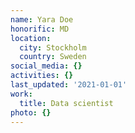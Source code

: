```yaml
---
name: Yara Doe
honorific: MD
location:
  city: Stockholm
  country: Sweden
social_media: {}
activities: {}
last_updated: '2021-01-01'
work:
  title: Data scientist
photo: {}
---
```

